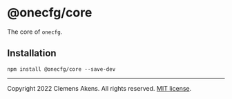 # @onecfg/core

The core of `onecfg`.

## Installation

```
npm install @onecfg/core --save-dev
```

---

Copyright 2022 Clemens Akens. All rights reserved.
[MIT license](https://github.com/clebert/onecfg-core/blob/master/LICENSE.md).
